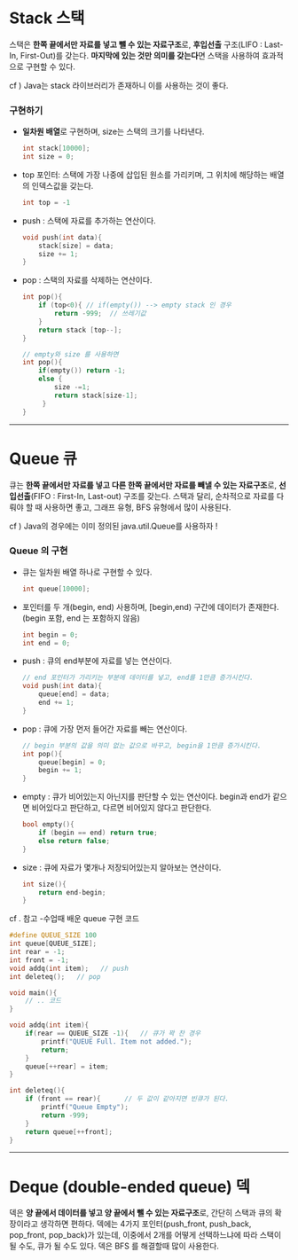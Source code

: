 # Stack 스택

스택은 **한쪽 끝에서만 자료를 넣고 뺄 수 있는 자료구조**로, **후입선출** 구조(LIFO : Last-In, First-Out)를 갖는다. **마지막에 있는 것만 의미를 갖는다**면 스택을 사용하여 효과적으로 구현할 수 있다.

cf ) Java는 stack 라이브러리가 존재하니 이를 사용하는 것이 좋다.

### 구현하기

- **일차원 배열**로 구현하며, size는 스택의 크기를 나타낸다.

    ```c
    int stack[10000];
    int size = 0;
    ```
- top 포인터: 스택에 가장 나중에 삽입된 원소를 가리키며, 그 위치에 해당하는 배열의 인덱스값을 갖는다.

    ```c
    int top = -1
    ```
- push : 스택에 자료를 추가하는 연산이다.

    ```c
    void push(int data){
    	stack[size] = data;
    	size += 1;
    }
    ```

- pop : 스택의 자료를 삭제하는 연산이다.

    ```c
    int pop(){
    	if (top<0){ // if(empty()) --> empty stack 인 경우
    		return -999;  // 쓰레기값 
    	}
    	return stack [top--];
    }

    // empty와 size 를 사용하면
    int pop(){
    	if(empty()) return -1;
    	else {
    		size -=1;
    		return stack[size-1];
    	 }
    }

    ```
---
# Queue 큐

큐는 **한쪽 끝에서만 자료를 넣고 다른 한쪽 끝에서만 자료를 빼낼 수 있는 자료구조**로, **선입선출**(FIFO : First-In, Last-out) 구조를 갖는다. 스택과 달리, 순차적으로 자료를 다뤄야 할 때 사용하면 좋고, 그래프 유형, BFS 유형에서 많이 사용된다.

cf ) Java의 경우에는 이미 정의된 java.util.Queue를 사용하자 !

### Queue 의 구현

- 큐는 일차원 배열 하나로 구현할 수 있다.

    ```c
    int queue[10000];
    ```

- 포인터를 두 개(begin, end) 사용하며, [begin,end) 구간에 데이터가 존재한다. (begin 포함, end 는 포함하지 않음)

    ```c
    int begin = 0;    
    int end = 0;      
    ```

- push : 큐의 end부분에 자료를 넣는 연산이다.

    ```c
    // end 포인터가 가리키는 부분에 데이터를 넣고, end를 1만큼 증가시킨다.
    void push(int data){
    	queue[end] = data;
    	end += 1;
    }
    ```

- pop : 큐에 가장 먼저 들어간 자료를 빼는 연산이다.

    ```c
    // begin 부분의 값을 의미 없는 값으로 바꾸고, begin을 1만큼 증가시킨다.
    int pop(){
    	queue[begin] = 0;
    	begin += 1;
    }
    ```

- empty :  큐가 비어있는지 아닌지를 판단할 수 있는 연산이다. begin과 end가 같으면 비어있다고 판단하고, 다르면 비어있지 않다고 판단한다.

    ```c
    bool empty(){
    	if (begin == end) return true;
    	else return false;
    }
    ```

- size : 큐에 자료가 몇개나 저장되어있는지 알아보는 연산이다.

    ```c
    int size(){
    	return end-begin;
    }
    ```

cf . 참고 -수업때 배운 queue 구현 코드

```c
#define QUEUE_SIZE 100
int queue[QUEUE_SIZE];
int rear = -1;
int front = -1;
void addq(int item);   // push
int deleteq();   // pop

void main(){
	// .. 코드 
}

void addq(int item){
	if(rear == QUEUE_SIZE -1){   // 큐가 꽉 찬 경우
		printf("QUEUE Full. Item not added.");
		return;
	}
	queue[++rear] = item;
}

int deleteq(){
	if (front == rear){      // 두 값이 같아지면 빈큐가 된다.
		printf("Queue Empty");
		return -999;
	}
	return queue[++front];
}
```
---
# Deque (double-ended queue) 덱

덱은 **양 끝에서 데이터를 넣고 양 끝에서 뺄 수 있는 자료구조**로, 간단히 스택과 큐의 확장이라고 생각하면 편하다. 덱에는 4가지 포인터(push_front, push_back, pop_front, pop_back)가 있는데, 이중에서 2개를 어떻게 선택하느냐에 따라 스택이 될 수도, 큐가 될 수도 있다. 덱은 BFS 를 해결할때 많이 사용한다.
